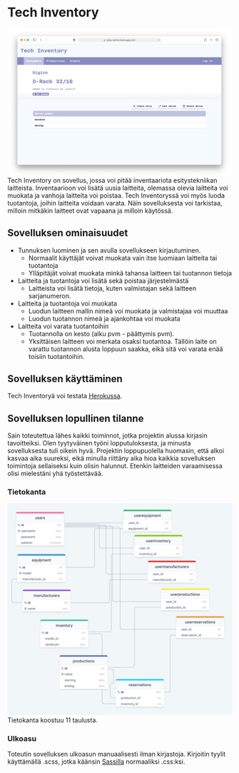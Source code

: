 # Tech Inventory
![Screenshot of Tech Inventory](https://raw.githubusercontent.com/JuanitoSebastian/tsoha-techinv/main/documentation/techinv_screen.png)
Tech Inventory on sovellus, jossa voi pitää inventaariota esitystekniikan laitteista. Inventaarioon voi lisätä uusia laitteita, olemassa olevia laitteita voi muokata ja vanhoja laitteita voi poistaa. Tech Inventoryssä voi myös luoda tuotantoja, joihin laitteita voidaan varata. Näin sovelluksesta voi tarkistaa, milloin mitkäkin laitteet ovat vapaana ja milloin käytössä.

## Sovelluksen ominaisuudet
* Tunnuksen luominen ja sen avulla sovellukseen kirjautuminen.
  * Normaalit käyttäjät voivat muokata vain itse luomiaan laitteita tai tuotantoja
  * Ylläpitäjät voivat muokata minkä tahansa laitteen tai tuotannon tietoja
* Laitteita ja tuotantoja voi lisätä sekä poistaa järjestelmästä
  * Laitteista voi lisätä tietoja, kuten valmistajan sekä laitteen sarjanumeron.
* Laitteita ja tuotantoja voi muokata
  * Luodun laitteen mallin nimeä voi muokata ja valmistajaa voi muuttaa
  * Luodun tuotannon nimeä ja ajankohtaa voi muokata
* Laitteita voi varata tuotantoihin
  * Tuotannolla on kesto (alku pvm - päättymis pvm). 
  * Yksittäisen laitteen voi merkata osaksi tuotantoa. Tällöin laite on varattu tuotannon alusta loppuun saakka, eikä sitä voi varata enää toisiin tuotantoihin.

## Sovelluksen käyttäminen
Tech Inventoryä voi testata [Herokussa](https://tsoha-techinv.herokuapp.com/). 

## Sovelluksen lopullinen tilanne
Sain toteutettua lähes kaikki toiminnot, jotka projektin alussa kirjasin tavoitteiksi. Olen tyytyväinen työni lopputuloksesta, ja minusta sovelluksesta tuli oikein hyvä. Projektin loppupuolella huomasin, että alkoi kasvaa aika suureksi, eikä minulla riittäny aika hioa kaikkia sovelluksen toimintoja sellaiseksi kuin olisin halunnut. Etenkin laitteiden varaamisessa olisi mielestäni yhä työstettävää.

### Tietokanta
![Diagram of Database](https://raw.githubusercontent.com/JuanitoSebastian/tsoha-techinv/main/documentation/techinv_db.png)
Tietokanta koostuu 11 taulusta.

### Ulkoasu
Toteutin sovelluksen ulkoasun manuaalisesti ilman kirjastoja. Kirjoitin tyylit käyttämällä .scss, jotka käänsin [Sassilla](https://sass-lang.com/) normaaliksi .css:ksi.